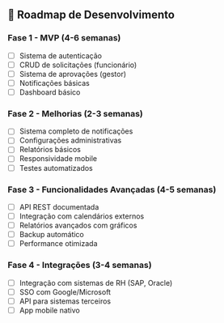 ## 🚀 Roadmap de Desenvolvimento

### Fase 1 - MVP (4-6 semanas)
- [ ] Sistema de autenticação
- [ ] CRUD de solicitações (funcionário)
- [ ] Sistema de aprovações (gestor)
- [ ] Notificações básicas
- [ ] Dashboard básico

### Fase 2 - Melhorias (2-3 semanas)
- [ ] Sistema completo de notificações
- [ ] Configurações administrativas
- [ ] Relatórios básicos
- [ ] Responsividade mobile
- [ ] Testes automatizados

### Fase 3 - Funcionalidades Avançadas (4-5 semanas)
- [ ] API REST documentada
- [ ] Integração com calendários externos
- [ ] Relatórios avançados com gráficos
- [ ] Backup automático
- [ ] Performance otimizada

### Fase 4 - Integrações (3-4 semanas)
- [ ] Integração com sistemas de RH (SAP, Oracle)
- [ ] SSO com Google/Microsoft
- [ ] API para sistemas terceiros
- [ ] App mobile nativo